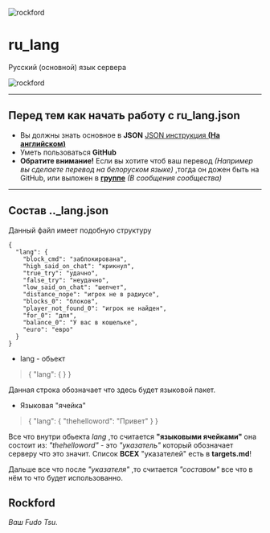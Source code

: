 
![rockford](https://github.com/rockfordsu/rulang/blob/master/pictures/shapka.png?raw=true)

# ru_lang
Русский (основной) язык сервера

![rockford](https://github.com/rockfordsu/rulang/blob/master/pictures/test.png?raw=true)

----------

## **Перед тем как начать работу с ru_lang.json**

 - Вы должны знать основное в **JSON**  [JSON инструкция **(На
   английском)**](https://www.w3schools.com/js/js_json_intro.asp)
- Уметь пользоваться **GitHub** 
- **Обратите внимание!**  Если вы хотите чтоб ваш перевод *(Например вы сделаете перевод на белоруском языке)* ,тогда он дожен быть на GitHub, или выложен в [**группе**](https://vk.com/rockfordsu) *(В сообщения сообщества)*


----------

## **Состав .._lang.json**

Данный файл имеет подобную структуру

    {
	  "lang": {
	    "block_cmd": "заблокирована",
	    "high_said_on_chat": "крикнул",
	    "true_try": "удачно",
	    "false_try": "неудачно",
	    "low_said_on_chat": "шепчет",
	    "distance_nope": "игрок не в радиусе",
	    "blocks_0": "блоков",
	    "player_not_found_0": "игрок не найден",
	    "for_0": "для",
	    "balance_0": "У вас в кошельке",
	    "euro": "евро"
	  }
	}

    

 - lang - обьект

> {
  "lang": {
  }
}

Данная строка обозначает что здесь будет языковой пакет.

 - Языковая "ячейка"

> {
  "lang": {
  "thehelloword": "Привет"
  }
}

Все что внутри обьекта *lang* ,то считается **"языковыми ячейками"** она состоит из: *"thehelloword"* - это *"указатель"* который обозначает серверу что это значит. Список **ВСЕХ** "указателей" есть в **targets.md**!

Дальше все что после *"указателя"* ,то считается *"составом"* все что в нём то что будет использованно.

## Rockford
*Ваш Fudo Tsu.*
